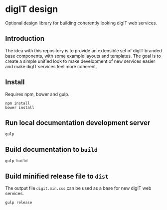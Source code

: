 # digIT design
Optional design library for building coherently looking digIT web services.

## Introduction
The idea with this repository is to provide an extensible set of digIT branded base components, with some example layouts and templates. The goal is to create a simple unified look to make development of new services easier and make digIT services feel more coherent.

## Install
Requires npm, bower and gulp.

```
npm install
bower install
```

## Run local documentation development server
```
gulp 
```

## Build documentation to `build`
```
gulp build
```

## Build minified release file to `dist`
The output file `digit.min.css` can be used as a base for new digIT web services.
```
gulp release
```